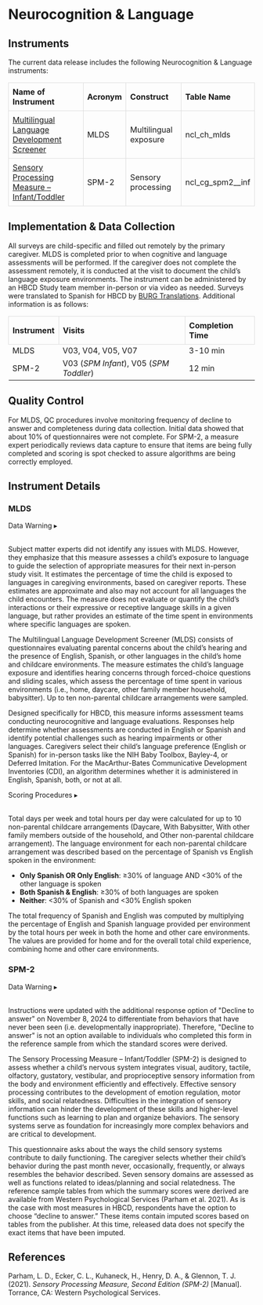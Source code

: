 # Neurocognition & Language

## Instruments
The current data release includes the following Neurocognition & Language instruments:
<table style="width: 100%; border-collapse: collapse; table-layout: fixed;">
  <thead>
    <tr>
      <th style="border: 1px solid #ddd; padding: 8px; text-align: left;">Name of Instrument</th>
      <th style="border: 1px solid #ddd; padding: 8px; text-align: left;">Acronym</th>
      <th style="border: 1px solid #ddd; padding: 8px; text-align: left;">Construct</th>
      <th style="border: 1px solid #ddd; padding: 8px; text-align: left;">Table Name</th>
    </tr>
  </thead>
<tbody>
    <tr>
        <td style="border: 1px solid #ddd; padding: 8px; word-wrap: break-word; white-space: normal;"><a href="#mlds">Multilingual Language Development Screener</a></td>
        <td style="border: 1px solid #ddd; padding: 8px; word-wrap: break-word; white-space: normal;">MLDS</td>
        <td style="border: 1px solid #ddd; padding: 8px; word-wrap: break-word; white-space: normal;">Multilingual exposure</td>
        <td style="border: 1px solid #ddd; padding: 8px; word-wrap: break-word; white-space: normal;">ncl_ch_mlds</td>
    </tr>
    <tr>
        <td style="border: 1px solid #ddd; padding: 8px; word-wrap: break-word; white-space: normal;"><a href="#spm-2">Sensory Processing Measure – Infant/Toddler</a></td>
        <td style="border: 1px solid #ddd; padding: 8px; word-wrap: break-word; white-space: normal;">SPM-2</td>
        <td style="border: 1px solid #ddd; padding: 8px; word-wrap: break-word; white-space: normal;">Sensory processing</td>
        <td style="border: 1px solid #ddd; padding: 8px; word-wrap: break-word; white-space: normal;">ncl_cg_spm2__inf</td>
    </tr>
</tbody>
</table>

## Implementation & Data Collection
All surveys are child-specific and filled out remotely by the primary caregiver. MLDS is completed prior to when cognitive and language assessments will be performed. If the caregiver does not complete the assessment remotely, it is conducted at the visit to document the child’s language exposure environments. The instrument can be administered by an HBCD Study team member in-person or via video as needed. Surveys were translated to Spanish for HBCD by [BURG Translations](https://burgtranslations.com/our-services/). Additional information is as follows:

<table style="width: 100%; border-collapse: collapse; table-layout: fixed;">
  <thead>
    <tr>
      <th style="border: 1px solid #ddd; padding: 8px; text-align: left;">Instrument</th>
      <th style="border: 1px solid #ddd; padding: 8px; text-align: left;">Visits</th>
      <th style="border: 1px solid #ddd; padding: 8px; text-align: left;">Completion Time</th>      
    </tr>
  </thead>
<tbody>
    <tr>
        <td>MLDS</td>
        <td>V03, V04, V05, V07</td>
        <td>3-10 min</td>
    </tr>
    <tr>
        <td>SPM-2</td>
        <td>V03 (<i>SPM Infant</i>), V05 (<i>SPM Toddler</i>)</td>
        <td>12 min</td>
    </tr>
</tbody>
</table>

## Quality Control
For MLDS, QC procedures involve monitoring frequency of decline to answer and completeness during data collection. Initial data showed that about 10% of questionnaires were not complete. For SPM-2, a measure expert periodically reviews data capture to ensure that items are being fully completed and scoring is spot checked to assure algorithms are being correctly employed.  

## Instrument Details
### MLDS
<p>
<div id="mlds-warning" class="warning-banner" onclick="toggleCollapse(this)">
  <span class="emoji"><i class="fas fa-exclamation-triangle"></i></span>
  <span class="text">Data Warning</span>
  <span class="arrow">▸</span>
</div>
<div class="collapsible-content">
<br>
<p>Subject matter experts did not identify any issues with MLDS. However, they emphasize that this measure assesses a child’s exposure to language to guide the selection of appropriate measures for their next in-person study visit. It estimates the percentage of time the child is exposed to languages in caregiving environments, based on caregiver reports. These estimates are approximate and also may not account for all languages the child encounters. The measure does not evaluate or quantify the child’s interactions or their expressive or receptive language skills in a given language, but rather provides an estimate of the time spent in environments where specific languages are spoken.</p> 
</div>
</p>

The Multilingual Language Development Screener (MLDS) consists of questionnaires evaluating parental concerns about the child’s hearing and the presence of English, Spanish, or other languages in the child’s home and childcare environments. The measure estimates the child’s language exposure and identifies hearing concerns through forced-choice questions and sliding scales, which assess the percentage of time spent in various environments (i.e., home, daycare, other family member household, babysitter). Up to ten non-parental childcare arrangements were sampled.

Designed specifically for HBCD, this measure informs assessment teams conducting neurocognitive and language evaluations. Responses help determine whether assessments are conducted in English or Spanish and identify potential challenges such as hearing impairments or other languages. Caregivers select their child’s language preference (English or Spanish) for in-person tasks like the NIH Baby Toolbox, Bayley-4, or Deferred Imitation. For the MacArthur-Bates Communicative Development Inventories (CDI), an algorithm determines whether it is administered in English, Spanish, both, or not at all.

<p>
<div id="mlds-scoring-procedures" class="table-banner" onclick="toggleCollapse(this)">
  <span class="table-text">Scoring Procedures</span>
  <span class="notification-arrow">▸</span>
</div>
<div class="notification-collapsible-content">
<br>
<p>Total days per week and total hours per day were calculated for up to 10 non-parental childcare arrangements (Daycare, With Babysitter, With other family members outside of the household, and Other non-parental childcare arrangement). The language environment for each non-parental childcare arrangement was described based on the percentage of Spanish vs English spoken in the environment:</p>
<ul>
  <li><b>Only Spanish OR Only English</b>: ≥30% of language AND &lt;30% of the other language is spoken</li>
  <li><b>Both Spanish &amp; English</b>: ≥30% of both languages are spoken</li>
  <li><b>Neither</b>: &lt;30% of Spanish and &lt;30% English spoken</li>
</ul>
<p>The total frequency of Spanish and English was computed by multiplying the percentage of English and Spanish language provided per environment by the total hours per week in both the home and other care environments. The values are provided for home and for the overall total child experience, combining home and other care environments.</p>
</div>
</p> 

### SPM-2
<p>
<div id="spm2-warning" class="warning-banner" onclick="toggleCollapse(this)">
  <span class="emoji"><i class="fas fa-exclamation-triangle"></i></span>
  <span class="text">Data Warning</span>
  <span class="arrow">▸</span>
</div>
<div class="collapsible-content">
<br>
<p>Instructions were updated with the additional response option of "Decline to answer" on November 8, 2024 to differentiate from behaviors that have never been seen (i.e. developmentally inappropriate). Therefore, "Decline to answer" is not an option available to individuals who completed this form in the reference sample from which the standard scores were derived.</p> 
</div>
</p>

The Sensory Processing Measure – Infant/Toddler (SPM-2) is designed to assess whether a child’s nervous system integrates visual, auditory, tactile, olfactory, gustatory, vestibular, and proprioceptive sensory information from the body and environment efficiently and effectively. Effective sensory processing contributes to the development of emotion regulation, motor skills, and social relatedness. Difficulties in the integration of sensory information can hinder the development of these skills and higher-level functions such as learning to plan and organize behaviors. The sensory systems serve as foundation for increasingly more complex behaviors and are critical to development.

This questionnaire asks about the ways the child sensory systems contribute to daily functioning. The caregiver selects whether their child’s behavior during the past month never, occasionally, frequently, or always resembles the behavior described. Seven sensory domains are assessed as well as functions related to ideas/planning and social relatedness. The reference sample tables from which the summary scores were derived are available from Western Psychological Services (Parham et al. 2021). As is the case with most measures in HBCD, respondents have the option to choose “decline to answer.” These items contain imputed scores based on tables from the publisher. At this time, released data does not specify the exact items that have been imputed. 

## References
<div class="references">
    <p>Parham, L. D., Ecker, C. L., Kuhaneck, H., Henry, D. A., & Glennon, T. J. (2021). <i>Sensory Processing Measure, Second Edition (SPM-2)</i> [Manual]. Torrance, CA: Western Psychological Services.</p>
</div>
<br>

